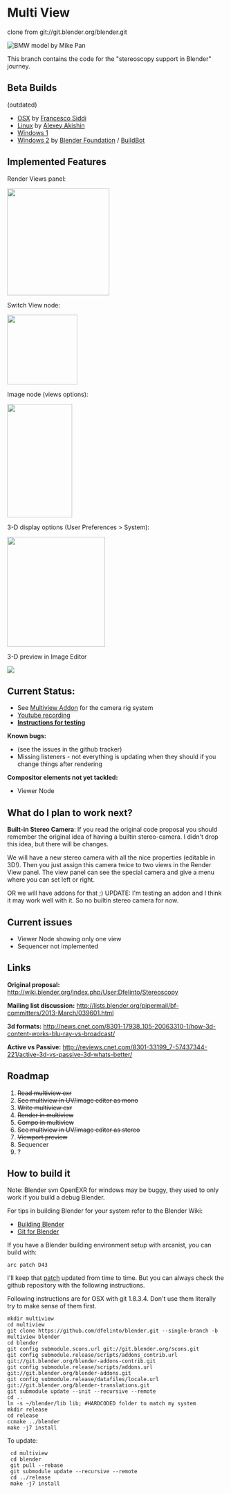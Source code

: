 Multi View
==========
clone from git://git.blender.org/blender.git

![BMW model by Mike Pan](http://wiki.blender.org/uploads/0/0d/Dev-Stereoscopy-MirroredSample.png "BMW model by Mike Pan")

This branch contains the code for the "stereoscopy support in Blender" journey.

Beta Builds
-----------
(outdated)
* [OSX](http://graphicall.org/1047) by [Francesco Siddi](http://twitter.com/fsiddi)
* [Linux](http://graphicall.org/1048) by [Alexey Akishin](https://github.com/Alexey-Akishin)
* [Windows 1](http://graphicall.org/1045)
* [Windows 2](http://builder.blender.org/download/) by [Blender Foundation](http://www.blender.org) / [BuildBot](http://buildbot.net)

Implemented Features
-----------
Render Views panel:

<img src="http://dalaifelinto.com/ftp/multiview/multiview_panel.jpg" alt="" width="235.5px" height="247.5px"/>

Switch View node:

<img src="http://dalaifelinto.com/ftp/multiview/multiview_switchview.jpg" alt="" width="161.5px" height="161px"/>

Image node (views options):

<img src="http://dalaifelinto.com/ftp/multiview/multiview_imagenode.jpg" alt="" width="150px" height="262px"/>

3-D display options (User Preferences > System):

<img src="http://dalaifelinto.com/ftp/multiview/multiview_stereodisplay.jpg" alt="" width="225.5px" height="253.5px"/>

3-D preview in Image Editor

<img src="http://dalaifelinto.com/ftp/multiview/multiview_stereo_imageeditor.jpg"/>

Current Status:
---------------
* See [Multiview Addon](https://github.com/dfelinto/multiview_addon) for the camera rig system
* [Youtube recording](http://www.youtube.com/watch?v=X7I6G3uRPkw&hd=1)
* **[Instructions for testing](https://github.com/dfelinto/blender/blob/multiview/HowToTestIt.md)**

**Known bugs:**
* (see the issues in the github tracker)
* Missing listeners - not everything is updating when they should if you change things after rendering

**Compositor elements not yet tackled:**
* Viewer Node

What do I plan to work next?
--------------------------------------

**Built-in Stereo Camera**:
If you read the original code proposal you should remember the original idea of having a builtin stereo-camera.
I didn't drop this idea, but there will be changes.

We will have a new stereo camera with all the nice properties (editable in 3D!).
Then you just assign this camera twice to two views in the Render View panel. The view panel can see the special camera and
give a menu where you can set left or right.

OR we will have addons for that ;)
UPDATE: I'm testing an addon and I think it may work well with it. So no builtin stereo camera for now.


Current issues
--------------------------
* Viewer Node showing only one view
* Sequencer not implemented

Links
-----
**Original proposal:** http://wiki.blender.org/index.php/User:Dfelinto/Stereoscopy

**Mailing list discussion:**
http://lists.blender.org/pipermail/bf-committers/2013-March/039601.html

**3d formats:**
http://news.cnet.com/8301-17938_105-20063310-1/how-3d-content-works-blu-ray-vs-broadcast/

**Active vs Passive:**
http://reviews.cnet.com/8301-33199_7-57437344-221/active-3d-vs-passive-3d-whats-better/

Roadmap
-------
 1. ~~Read multiview exr~~
 2. ~~See multiview in UV/image editor as mono~~
 3. ~~Write multiview exr~~
 4. ~~Render in multiview~~
 5. ~~Compo in multiview~~
 6. ~~See multiview in UV/image editor as stereo~~
 7. ~~Viewport preview~~
 8. Sequencer
 9. ?

How to build it
---------------
Note: Blender svn OpenEXR for windows may be buggy, they used to only work if you build a debug Blender.

For tips in building Blender for your system refer to the Blender Wiki:
* [Building Blender](http://wiki.blender.org/index.php/Dev:Doc/Building_Blender)
* [Git for Blender](http://wiki.blender.org/index.php/Dev:Doc/Tools/Git)


If you have a Blender building environment setup with arcanist, you can build with:
```
arc patch D43 
```
I'll keep that [patch](http://developer.blender.org/D43) updated from time to time.
But you can always check the github repository with the following instructions.

Following instructions are for OSX with git 1.8.3.4. Don't use them literally try to make sense of them first.
```
mkdir multiview
cd multiview
git clone https://github.com/dfelinto/blender.git --single-branch -b multiview blender
cd blender
git config submodule.scons.url git://git.blender.org/scons.git
git config submodule.release/scripts/addons_contrib.url git://git.blender.org/blender-addons-contrib.git
git config submodule.release/scripts/addons.url git://git.blender.org/blender-addons.git
git config submodule.release/datafiles/locale.url git://git.blender.org/blender-translations.git
git submodule update --init --recursive --remote
cd ..
ln -s ~/blender/lib lib; #HARDCODED folder to match my system
mkdir release
cd release
ccmake ../blender
make -j7 install
```

To update:
```
 cd multiview
 cd blender
 git pull --rebase
 git submodule update --recursive --remote
 cd ../release
 make -j7 install
 ```
